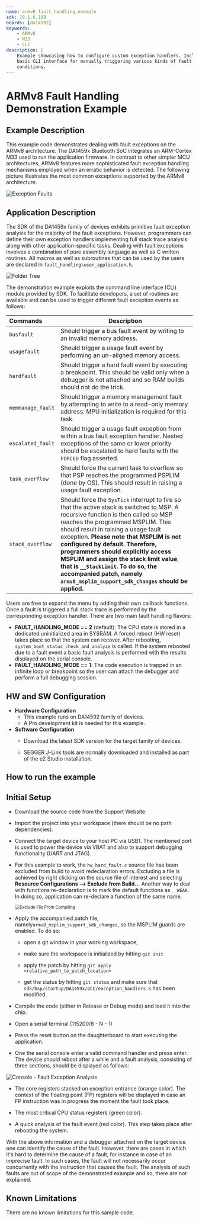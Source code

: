 ```yaml
---
name: armv8_fault_handling_example
sdk: 10.1.6.108
boards: [da14592]
keywords:
    - ARMv8
    - M33
    - CLI
description: |
    Example showcasing how to configure custom exception handlers. Includes a
    basic CLI interface for manually triggering various kinds of fault
    conditions.
---
```


# ARMv8 Fault Handling Demonstration Example

## Example Description

This example code demonstrates dealing with fault exceptions on the ARMv8 architecture. The DA1459x Bluetooth SoC integrates an ARM-Cortex M33 used to run the application firmware. In contrast to other simpler MCU architectures, ARMv8 features more sophisticated fault exception handling mechanisms employed when an erratic behavior is detected. The following picture illustrates the most common exceptions supported by the ARMv8 architecture.

![Exception Faults](assets/fault_exceptions.PNG)

## Application Description

The SDK of the DA1459x family of devices exhibits primitive fault exception analysis for the majority of the fault exceptions. However, programmers can define their own exception handlers implementing full stack trace analysis along with other application-specific tasks. Dealing with fault exceptions involves a combination of pure assembly language as well as C written routines.   All macros as well as subroutines that can be used by the users are declared in `fault_handling\user_application.h`.

![Folder Tree](assets/folder_tree_analysis.PNG)

The demonstration example exploits the command line interface (CLI) module provided by SDK. To facilitate developers, a set of routines are available and can be used to trigger different fault exception events as follows:

| Commands          | Description                                                  |
| :---------------- | ------------------------------------------------------------ |
| `busfault`        | Should trigger a bus fault event by writing to an invalid memory address. |
| `usagefault`      | Should trigger a usage fault event by performing an un-aligned memory access. |
| `hardfault`       | Should trigger a hard fault event by executing a breakpoint. This should be valid only when a debugger is not attached and so RAM builds should not do the trick. |
| `memmanage_fault` | Should trigger a memory management fault by attempting to write to a read-only memory address. MPU initialization is required for this task. |
| `escalated_fault` | Should trigger a usage fault exception from within a bus fault exception handler. Nested exceptions of the same or lower priority should be escalated to hard faults with the `FORCED` flag asserted. |
| `task_overflow`   | Should force the current task to overflow so that PSP reaches the programmed PSPLIM (done by OS). This should result in raising a usage fault exception. |
| `stack_overflow`  | Should force the `SysTick` interrupt to fire so that the active stack is switched to MSP. A recursive function is then called so MSP reaches the programmed MSPLIM.  This should result in raising a usage fault exception. **Please note that** **MSPLIM is not configured by default. Therefore, programmers should explicitly access MSPLIM and assign the stack limit value**, **that is `__StackLimit`.** **To do so, the accompanied patch, namely `armv8_msplim_support_sdk_changes` should be applied.** |

Users are free to expand the menu by adding their own callback functions. Once a fault is triggered a full stack trace is performed by the corresponding exception handler. There are two main fault handling flavors:

- **FAULT_HANDLING_MODE == 2** (default): The CPU state is stored in a dedicated uninitialized area in SYSRAM. A forced reboot (HW reset) takes place so that the system can recover. After rebooting, `system_boot_status_check_and_analyze` is called. If the system rebooted due to a fault event a basic fault analysis is performed with the results displayed on the serial console.
- **FAULT_HANDLING_MODE == 1**: The code execution is trapped in an infinite loop or breakpoint so the user can attach the debugger and perform a full debugging session. 

## HW and SW Configuration

  - **Hardware Configuration**
    - This example runs on DA14592 family of devices.
    - A Pro development kit is needed for this example.
  - **Software Configuration**
    - Download the latest SDK version for the target family of devices.

    - SEGGER J-Link tools are normally downloaded and installed as part of the e2 Studio installation.

## How to run the example

## Initial Setup

- Download the source code from the Support Website.

- Import the project into your workspace (there should be no path dependencies).

- Connect the target device to your host PC via USB1. The mentioned port is used to power the device via VBAT and also to support debugging functionality (UART and JTAG).

- For this example to work, the `hw_hard_fault.c` source file has been excluded from build to avoid redeclaration errors. Excluding a file is achieved by right clicking on the source file of interest and selecting **Resource Configurations --> Exclude from Build...** Another way to deal with functions re-declaration is to mark the default functions as `__WEAK`. In doing so, application can re-declare a function of the same name. 

  <img src="assets/exclude_file.png" alt="Exclude File From Compiling" style="zoom:80%;" />

- Apply the accompanied patch file, namely`armv8_msplim_support_sdk_changes`, so the MSPLIM guards are enabled. To do so:

  - open a git window in your working workspace, 

  - make sure the workspace is initialized by hitting `git init` 

  - apply the patch by hitting `git apply <relative_path_to_patch_location>`

  - get the status by hitting `git status` and make sure that `sdk/bsp/startup/DA1459x/GCC/exception_handlers.S` has been modified.

- Compile the code (either in Release or Debug mode) and load it into the chip.

- Open a serial terminal (115200/8 - N - 1)

- Press the reset button on the daughterboard to start executing the application. 

- One the serial console enter a valid command handler and press enter. The device should reboot after a while and a fault analysis, consisting of three sections, should be displayed as follows:

![Console - Fault Exception Analysis](assets/fault_handling_analysis.png)

- The core registers stacked on exception entrance (orange color). The context of the floating point (FP) registers will be displayed in case an FP instruction was in progress the moment the fault took place.

- The most critical CPU status registers (green color).
- A quick analysis of the fault event (red color). This step takes place after rebooting the system.

With the above information and a debugger attached on the target device one can identify the cause of the fault. However, there are cases in which it's hard to determine the cause of a fault, for instance in case of an imprecise fault. In such cases, the fault will not necessarily occur concurrently with the instruction that causes the fault. The analysis of such faults are out of scope of the demonstrated example and so, there are not explained.

## Known Limitations

There are no known limitations for this sample code.
